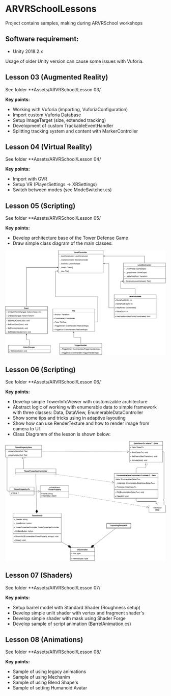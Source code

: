 # ARVRSchoolLessons
Project contains samples, making during ARVRSchool workshops

Software requirement:
------
* Unity 2018.2.x

Usage of older Unity version can cause some issues with Vuforia.


Lesson 03 (Augmented Reality)
------
See folder **Assets/ARVRSchool/Lesson 03/

**Key points:**
- Working with Vuforia (importing, VuforiaConfiguration)
- Import custom Vuforia Database
- Setup ImageTarget (size, extended tracking)
- Development of custom TrackableEventHandler
- Splitting tracking system and content with MarkerController


Lesson 04 (Virtual Reality)
------
See folder **Assets/ARVRSchool/Lesson 04/

**Key points:**
- Import with GVR
- Setup VR (PlayerSettings -> XRSettings)
- Switch between modes (see ModeSwitcher.cs)

Lesson 05 (Scripting)
------
See folder **Assets/ARVRSchool/Lesson 05/

**Key points:**
- Develop architecture base of the Tower Defense Game
- Draw simple class diagram of the main classes:

![alt text](https://github.com/alektros/ARVRSchoolLessons/blob/master/Assets/ARVRSchool/Lesson%2005/Doc/ARVRLessonProject.png)

Lesson 06 (Scripting)
------
See folder **Assets/ARVRSchool/Lesson 06/

**Key points:**
- Develop simple TowerInfoViewer with customizable architecture
- Abstract logic of working with enumerable data to simple framework with three classes: Data, DataView<Data>, EnumerableDataController<Data>
- Show some tips and tricks using in adaptive layouting
- Show how can use RenderTexture and how to render image from camera to UI
- Class Diagramm of the lesson is shown below:

![alt text](https://raw.githubusercontent.com/alektros/ARVRSchoolLessons/master/Assets/ARVRSchool/Lesson%2006/Doc/Lesson%2006.png)

Lesson 07 (Shaders)
------
See folder **Assets/ARVRSchool/Lesson 07/

**Key points:**
- Setup barrel model with Standard Shader (Roughness setup)
- Develop simple unlit shader with vertex and fragment shader's
- Develop simple shader with mask using Shader Forge
- Develop sample of script animation (BarrelAnimation.cs)


Lesson 08 (Animations)
------
See folder **Assets/ARVRSchool/Lesson 08/

**Key points:**
- Sample of using legacy animations
- Sample of using Mechanim
- Sample of using Blend Shape's
- Sample of setting Humanoid Avatar
